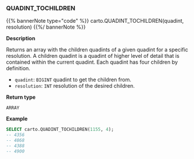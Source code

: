 ### QUADINT_TOCHILDREN

{{% bannerNote type="code" %}}
carto.QUADINT_TOCHILDREN(quadint, resolution)
{{%/ bannerNote %}}

**Description**

Returns an array with the children quadints of a given quadint for a specific resolution. A children quadint is a quadint of higher level of detail that is contained within the current quadint. Each quadint has four children by definition.

* `quadint`: `BIGINT` quadint to get the children from.
* `resolution`: `INT` resolution of the desired children.

**Return type**

`ARRAY`

**Example**

```sql
SELECT carto.QUADINT_TOCHILDREN(1155, 4);
-- 4356
-- 4868
-- 4388
-- 4900
```